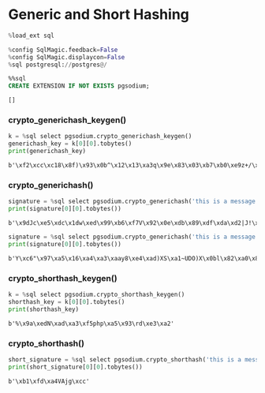 # Generic and Short Hashing




```python
%load_ext sql
```


```python
%config SqlMagic.feedback=False
%config SqlMagic.displaycon=False
%sql postgresql://postgres@/
```


```sql
%%sql 
CREATE EXTENSION IF NOT EXISTS pgsodium;
```




    []



### crypto_generichash_keygen()


```python
k = %sql select pgsodium.crypto_generichash_keygen()
generichash_key = k[0][0].tobytes()
print(generichash_key)
```

    b'\xf2\xcc\xc18\x8f)\x93\x0b^\x12\x13\xa3q\x9e\x83\x03\xb7\xb0\xe9z+/\x1b\xd4\xae\x1fO\xa4pj\xab\xef'


### crypto_generichash()


```python
signature = %sql select pgsodium.crypto_generichash('this is a message')
print(signature[0][0].tobytes())
```

    b'\x9dJc\xe5\xdc\x1dw\xed\x99\xb6\xf7V\x92\x0e\xdb\x89\xdf\xda\xd2|J!\xf2\xa9j\x85\x82K\x8f\xdb_\xe1'



```python
signature = %sql select pgsodium.crypto_generichash('this is a message', :generichash_key)
print(signature[0][0].tobytes())
```

    b'Y\xc6"\x97\xa5\x16\xa4\xa3\xaay8\xe4\xad)XS\xa1~UDO)X\x0bl\x82\xa0\x87\xba|\x1al'


### crypto_shorthash_keygen()


```python
k = %sql select pgsodium.crypto_shorthash_keygen()
shorthash_key = k[0][0].tobytes()
print(shorthash_key)
```

    b'%\x9a\xedN\xad\xa3\xf5php\xa5\x93\rd\xe3\xa2'


### crypto_shorthash()


```python
short_signature = %sql select pgsodium.crypto_shorthash('this is a message', :shorthash_key)
print(short_signature[0][0].tobytes())
```

    b'\xb1\xfd\xa4VAjg\xcc'

